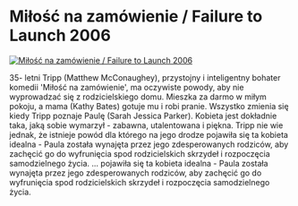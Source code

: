 Miłość na zamówienie / Failure to Launch 2006 
=============
[![Miłość na zamówienie / Failure to Launch 2006 ](http://vidos.pl/images/player.gif)](http://vidos.pl/milosc-na-zamowienie-failure-to-launch-2006)

 35- letni Tripp (Matthew McConaughey), przystojny i inteligentny bohater komedii 'Miłość na zamówienie', ma oczywiste powody, aby nie wyprowadzać się z rodzicielskiego domu. Mieszka za darmo w miłym pokoju, a mama (Kathy Bates) gotuje mu i robi pranie. Wszystko zmienia się kiedy Tripp poznaje Paulę (Sarah Jessica Parker). Kobieta jest dokładnie taka, jaką sobie wymarzył - zabawna, utalentowana i piękna. Tripp nie wie jednak, że istnieje powód dla którego na jego drodze pojawiła się ta kobieta idealna - Paula została wynajęta przez jego zdesperowanych rodziców, aby zachęcić go do wyfrunięcia spod rodzicielskich skrzydeł i rozpoczęcia samodzielnego życia.   ... pojawiła się ta kobieta idealna - Paula została wynajęta przez jego zdesperowanych rodziców, aby zachęcić go do wyfrunięcia spod rodzicielskich skrzydeł i rozpoczęcia samodzielnego życia.
